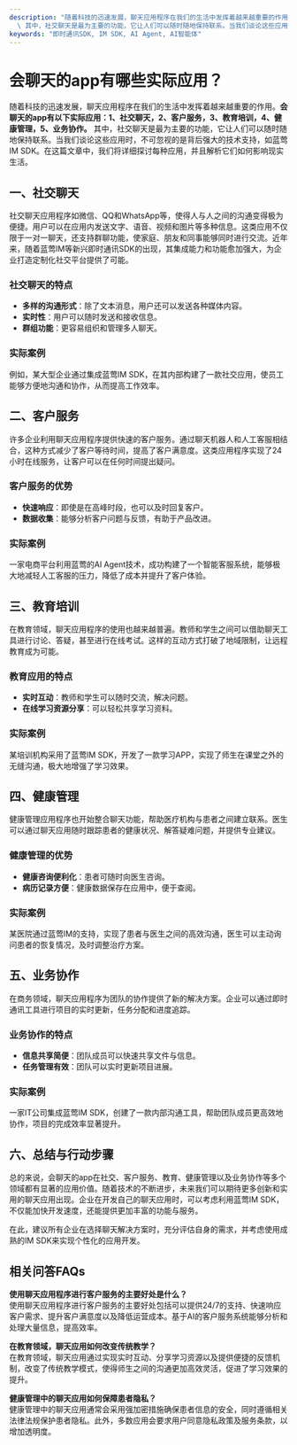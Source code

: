 ```yaml
---
description: "随着科技的迅速发展，聊天应用程序在我们的生活中发挥着越来越重要的作用。**会聊天的app有以下实际应用：1、社交聊天，2、客户服务，3、教育培训，4、健康管理，5、业务协作。**\
  \ 其中，社交聊天是最为主要的功能，它让人们可以随时随地保持联系。当我们谈论这些应用时，不可忽视的是背后强大的技术支持，如蓝莺IM SDK。在这篇文章中，我们将详细探讨每种应用，并且解析它们如何影响现实生活。"
keywords: "即时通讯SDK, IM SDK, AI Agent, AI智能体"
---
```

# 会聊天的app有哪些实际应用？

随着科技的迅速发展，聊天应用程序在我们的生活中发挥着越来越重要的作用。**会聊天的app有以下实际应用：1、社交聊天，2、客户服务，3、教育培训，4、健康管理，5、业务协作。** 其中，社交聊天是最为主要的功能，它让人们可以随时随地保持联系。当我们谈论这些应用时，不可忽视的是背后强大的技术支持，如蓝莺IM SDK。在这篇文章中，我们将详细探讨每种应用，并且解析它们如何影响现实生活。

## 一、社交聊天

社交聊天应用程序如微信、QQ和WhatsApp等，使得人与人之间的沟通变得极为便捷。用户可以在应用内发送文字、语音、视频和图片等多种信息。这类应用不仅限于一对一聊天，还支持群聊功能，使家庭、朋友和同事能够同时进行交流。近年来，随着蓝莺IM等新兴即时通讯SDK的出现，其集成能力和功能愈加强大，为企业打造定制化社交平台提供了可能。

### 社交聊天的特点

- **多样的沟通形式**：除了文本消息，用户还可以发送各种媒体内容。
- **实时性**：用户可以随时发送和接收信息。
- **群组功能**：更容易组织和管理多人聊天。
  
### 实际案例

例如，某大型企业通过集成蓝莺IM SDK，在其内部构建了一款社交应用，使员工能够方便地沟通和协作，从而提高工作效率。

## 二、客户服务

许多企业利用聊天应用程序提供快速的客户服务。通过聊天机器人和人工客服相结合，这种方式减少了客户等待时间，提高了客户满意度。这类应用程序实现了24小时在线服务，让客户可以在任何时间提出疑问。

### 客户服务的优势

- **快速响应**：即使是在高峰时段，也可以及时回复客户。
- **数据收集**：能够分析客户问题与反馈，有助于产品改进。
  
### 实际案例

一家电商平台利用蓝莺的AI Agent技术，成功构建了一个智能客服系统，能够极大地减轻人工客服的压力，降低了成本并提升了客户体验。

## 三、教育培训

在教育领域，聊天应用程序的使用也越来越普遍。教师和学生之间可以借助聊天工具进行讨论、答疑，甚至进行在线考试。这样的互动方式打破了地域限制，让远程教育成为可能。

### 教育应用的特点

- **实时互动**：教师和学生可以随时交流，解决问题。
- **在线学习资源分享**：可以轻松共享学习资料。
  
### 实际案例

某培训机构采用了蓝莺IM SDK，开发了一款学习APP，实现了师生在课堂之外的无缝沟通，极大地增强了学习效果。

## 四、健康管理

健康管理应用程序也开始整合聊天功能，帮助医疗机构与患者之间建立联系。医生可以通过聊天应用随时跟踪患者的健康状况、解答疑难问题，并提供专业建议。

### 健康管理的优势

- **健康咨询便利化**：患者可随时向医生咨询。
- **病历记录方便**：健康数据保存在应用中，便于查阅。
  
### 实际案例

某医院通过蓝莺IM的支持，实现了患者与医生之间的高效沟通，医生可以主动询问患者的恢复情况，及时调整治疗方案。

## 五、业务协作

在商务领域，聊天应用程序为团队的协作提供了新的解决方案。企业可以通过即时通讯工具进行项目的实时更新，任务分配和进度追踪。

### 业务协作的特点

- **信息共享简便**：团队成员可以快速共享文件与信息。
- **任务管理有效**：团队可以实时更新项目进展。
  
### 实际案例

一家IT公司集成蓝莺IM SDK，创建了一款内部沟通工具，帮助团队成员更高效地协作，项目的完成效率显著提升。

## 六、总结与行动步骤

总的来说，会聊天的app在社交、客户服务、教育、健康管理以及业务协作等多个领域都有显著的应用价值。随着技术的不断进步，未来我们可以期待更多创新和实用的聊天应用出现。企业在开发自己的聊天应用时，可以考虑利用蓝莺IM SDK，不仅能加快开发速度，还能提供更加丰富的功能与服务。

在此，建议所有企业在选择聊天解决方案时，充分评估自身的需求，并考虑使用成熟的IM SDK来实现个性化的应用开发。

## 相关问答FAQs

**使用聊天应用程序进行客户服务的主要好处是什么？**  
使用聊天应用程序进行客户服务的主要好处包括可以提供24/7的支持、快速响应客户需求、提升客户满意度以及降低运营成本。基于AI的客户服务系统能够分析和处理大量信息，提高效率。

**在教育领域，聊天应用如何改变传统教学？**  
在教育领域，聊天应用通过实现实时互动、分享学习资源以及提供便捷的反馈机制，改变了传统教学模式，使得师生之间的沟通更加高效灵活，促进了学习效果的提升。

**健康管理中的聊天应用如何保障患者隐私？**  
健康管理中的聊天应用通常会采用强加密措施确保患者信息的安全，同时遵循相关法律法规保护患者隐私。此外，多数应用会要求用户同意隐私政策及服务条款，以增加透明度。
